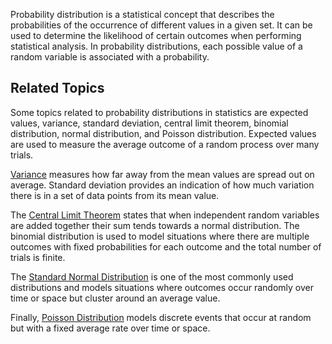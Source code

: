 ---
---

Probability distribution is a statistical concept that describes the probabilities of the occurrence of different values in a given set. It can be used to determine the likelihood of certain outcomes when performing statistical analysis. In probability distributions, each possible value of a random variable is associated with a probability.

## Related Topics

Some topics related to probability distributions in statistics are expected values, variance, standard deviation, central limit theorem, binomial distribution, normal distribution, and Poisson distribution. Expected values are used to measure the average outcome of a random process over many trials. 

[Variance](Variance.md) measures how far away from the mean values are spread out on average. Standard deviation provides an indication of how much variation there is in a set of data points from its mean value. 

The [Central Limit Theorem](Central%20Limit%20Theorem.md) states that when independent random variables are added together their sum tends towards a normal distribution. The binomial distribution is used to model situations where there are multiple outcomes with fixed probabilities for each outcome and the total number of trials is finite. 

The [Standard Normal Distribution](Standard%20Normal%20Distribution.md) is one of the most commonly used distributions and models situations where outcomes occur randomly over time or space but cluster around an average value. 

Finally, [Poisson Distribution](Poisson%20Distribution.md) models discrete events that occur at random but with a fixed average rate over time or space.
